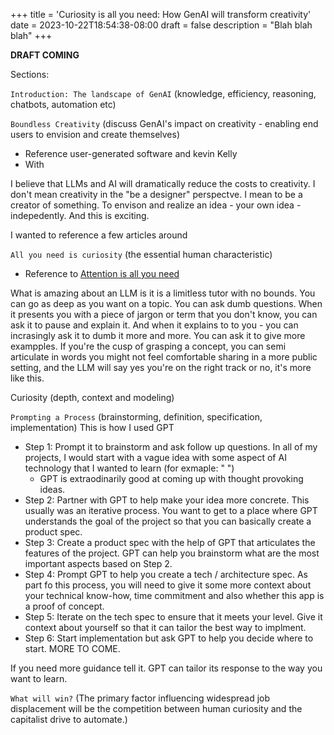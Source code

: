 +++
title = 'Curiosity is all you need: How GenAI will transform creativity'
date = 2023-10-22T18:54:38-08:00
draft = false
description = "Blah blah blah"
+++

**DRAFT COMING**

Sections:

`Introduction: The landscape of GenAI` (knowledge, efficiency, reasoning, chatbots, automation etc)

`Boundless Creativity` (discuss GenAI's impact on creativity - enabling end users to envision and create themselves)
- Reference user-generated software and kevin Kelly 
- With 

I believe that LLMs and AI will dramatically reduce the costs to creativity. I don't mean creativity in the "be a designer" perspectve. I mean to be a creator of something. To envison and realize an idea - your own idea - indepedently. And this is exciting. 

I wanted to reference a few articles around 
  
`All you need is curiosity` (the essential human characteristic)
- Reference to [Attention is all you need](https://arxiv.org/abs/1706.03762)

What is amazing about an LLM is it is a limitless tutor with no bounds. You can go as deep as you want on a topic. You can ask dumb questions. When it presents you with a piece of jargon or term that you don't know, you can ask it to pause and explain it. And when it explains to to you - you can incrasingly ask it to dumb it more and more. You can ask it to give more exampples. If you're the cusp of grasping a concept, you can semi articulate in words you might not feel comfortable sharing in a more public setting, and the LLM will say yes you're on the right track or no, it's more like this. 

Curiosity (depth, context and modeling)


`Prompting a Process` (brainstorming, definition, specification, implementation)
This is how I used GPT
- Step 1: Prompt it to brainstorm and ask follow up questions. In all of my projects, I would start with a vague idea with some aspect of AI technology that I wanted to learn (for exmaple: " ")
  - GPT is extraodinarily good at coming up with thought provoking ideas.
- Step 2: Partner with GPT to help make your idea more concrete. This usually was an iterative process. You want to get to a place where GPT understands the goal of the project so that you can basically create a product spec.
- Step 3: Create a product spec with the help of GPT that articulates the features of the project. GPT can help you brainstorm what are the most important aspects based on Step 2.
- Step 4: Prompt GPT to help you create a tech / architecture spec. As part fo this process, you will need to give it some more context about your technical know-how, time commitment and also whether this app is a proof of concept. 
- Step 5: Iterate on the tech spec to ensure that it meets your level. Give it context about yourself so that it can tailor the best way to implment. 
- Step 6: Start implementation but ask GPT to help you decide where to start. 
MORE TO COME.

If you need more guidance tell it. 
GPT can tailor its response to the way you want to learn.

`What will win?` (The primary factor influencing widespread job displacement will be the competition between human curiosity and the capitalist drive to automate.)

 